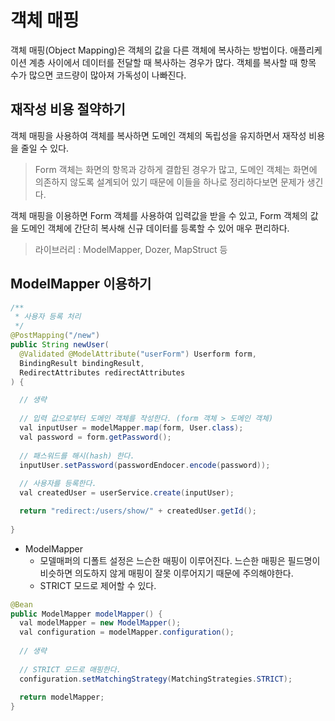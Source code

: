 # 객체 매핑

객체 매핑(Object Mapping)은 객체의 값을 다른 객체에 복사하는 방법이다. 애플리케이션 계층 사이에서 데이터를 전달할 때 복사하는 경우가 많다. 객체를 복사할 때
항목 수가 많으면 코드량이 많아져 가독성이 나빠진다.

## 재작성 비용 절약하기

객체 매핑을 사용하여 객체를 복사하면 도메인 객체의 독립성을 유지하면서 재작성 비용을 줄일 수 있다. 

> Form 객체는 화면의 항목과 강하게 결합된 경우가 많고, 도메인 객체는 화면에 의존하지 않도록 설계되어 있기 때문에 이들을 하나로 정리하다보면 문제가 생긴다.

객체 매핑을 이용하면 Form 객체를 사용하여 입력값을 받을 수 있고, Form 객체의 값을 도메인 객체에 간단히 복사해 신규 데이터를 등록할 수 있어 매우 편리하다.

> 라이브러리 : ModelMapper, Dozer, MapStruct 등

## ModelMapper 이용하기

```java
/**
 * 사용자 등록 처리
 */
@PostMapping("/new")
public String newUser(
  @Validated @ModelAttribute("userForm") Userform form,
  BindingResult bindingResult,
  RedirectAttributes redirectAttributes
) {

  // 생략
  
  // 입력 값으로부터 도메인 객체를 작성한다. (form 객체 > 도메인 객체)
  val inputUser = modelMapper.map(form, User.class);
  val password = form.getPassword();
  
  // 패스워드를 해시(hash) 한다.
  inputUser.setPassword(passwordEndocer.encode(password));
  
  // 사용자를 등록한다.
  val createdUser = userService.create(inputUser);

  return "redirect:/users/show/" + createdUser.getId();
  
}
```

- ModelMapper
  - 모델매퍼의 디폴트 설정은 느슨한 매핑이 이루어진다. 느슨한 매핑은 필드명이 비슷하면 의도하지 않게 매핑이 잘못 이루어지기 때문에 주의해야한다.
  - STRICT 모드로 제어할 수 있다.
  
```java
@Bean
public ModelMapper modelMapper() {
  val modelMapper = new ModelMapper();
  val configuration = modelMapper.configuration();
  
  // 생략
  
  // STRICT 모드로 매핑한다.
  configuration.setMatchingStrategy(MatchingStrategies.STRICT);
  
  return modelMapper;
}
```
